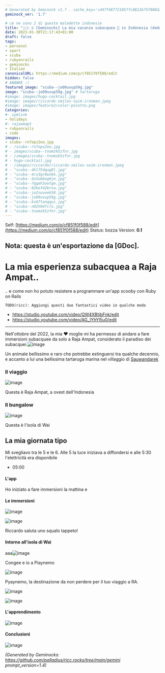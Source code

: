 ```yaml
---
# Generated by Geminock v1.7 . cache_key='cd47f48772185ffc0812b75f88842535cd3927af52ef4bb220b0318ba5438231-it.yaml'
geminock_ver: '1.7'

# ce ne sono 2 di queste maledette indonesie
title: "🇮🇹 ♊ [Geminocks] La mia vacanza subacquea 🤿 in Indonesia (deduplicata!)"
date: 2023-01-30T21:17:43+01:00
draft: false
tags:
- personal
- sport
- scuba
- rubyonrails
- geminocks
- Italian
canonicalURL: https://medium.com/p/cf851f0f588/edit
hidden: false
# ANANKE :)
featured_image: "scuba--jo09uvup59g.jpg"
image: "scuba--jo09uvup59g.jpg" # tartaruga
#image: images/hugo-cocktail.jpg
#image: imagez/riccardo-smiles-swim-ironman.jpeg
#image: images/feature2/color-palette.png
Categories:
#- symlink
- holidays
#- rajaamapt
- rubyonrails
- code
images:
- scuba--rn7opz2oo.jpg
# - /scuba--rn7opz2oo.jpg
# - images/scuba--tnomzk5zfnr.jpg
# - /images/scuba--tnomzk5zfnr.jpg
# - hugo-cocktail.jpg
# - /images/riccardo/riccardo-smiles-swim-ironman.jpeg
# - "scuba--4kl75dqag8l.jpg"
# - "scuba--4rx3qr0wnkk.jpg"
# - "scuba--4s5obbog0je.jpg"
# - "scuba--7qqeh3owtge.jpg"
# - "scuba--92kef42brna.jpg"
# - "scuba--jo2nuuxek58.jpg"
# - "scuba--jo09uvup59g.jpg"
# - "scuba--ks67tanqqui.jpg"
# - "scuba--n82h94fc7s.jpg"
# - "scuba--tnomzk5zfnr.jpg"
---
```

Self: [https://medium.com/p/cf851f0f588/edit](https://medium.com/p/cf851f0f588/edit)
Status: bozza
Version: **0.1**

Nota: questa è un'esportazione da [GDoc].
---

<!--
{{with .Resources.GetMatch "scuba--rn7opz2oo.jpg"}}
  <img src="{{ .RelPermalink }}" width="{{ .Width }}" height="{{ .Height }}">
{{end}}
-->




# La mia esperienza subacquea a Raja Ampat..

.. e come non ho potuto resistere a programmare un'app scooby con Ruby on Rails


`TODO(ricc): Aggiungi questi due fantastici video in qualche modo`

* https://studio.youtube.com/video/QW4XBtibFnk/edit
* https://studio.youtube.com/video/AG_IYhYl5u0/edit

---

Nell'ottobre del 2022, la mia ❤️ moglie mi ha permesso di andare a fare immersioni subacquee da solo a Raja Ampat, considerato il paradiso dei subacquei.![image](scuba--jo09uvup59g.jpg)

Un animale bellissimo e raro che potrebbe estinguersi tra qualche decennio, e accanto a lui una bellissima tartaruga marina nel villaggio di [Sauwandarek](https://www.google.com/maps/place/Sauwandarek+Village/@-0.5858766,130.6122214,13.42z/data=!4m13!1m7!3m6!1s0x2d5c3eaaccb47097:0x7851bd844c4cdf44!2sIsole+Raja+Ampat!3b1!8m2!3d-1.0320468!4d130.5052176!3m4!1s0x0:0xf11684dad6130be3!8m2!3d-0.5903592!4d130.6023098)

### Il viaggio

![image](scuba--rn7opz2oo.jpg)


Questa è Raja Ampat, a ovest dell'Indonesia

### Il bungalow

![image](scuba--tnomzk5zfnr.jpg)

Questa è l'isola di Wai

## La mia giornata tipo

Mi svegliavo tra le 5 e le 6. Alle 5 la luce iniziava a diffondersi e alle 5:30 l'elettricità era disponibile

-  05:00

#### L'app

Ho iniziato a fare immersioni la mattina e

#### Le immersioni

![image](scuba--4rx3qr0wnkk.jpg)

![image](scuba--4kl75dqag8l.jpg)

Riccardo saluta uno squalo tappeto!

#### Intorno all'isola di Wai

aaa![image](scuba--7qqeh3owtge.jpg)

Congee e io a Piaynemo

![image](scuba--92kef42brna.jpg)

Pyaynemo, la destinazione da non perdere per il tuo viaggio a RA.

![image](scuba--4s5obbog0je.jpg)

![image](scuba--ks67tanqqui.jpg)

#### L'apprendimento

![image](scuba--jo2nuuxek58.jpg)

#### Conclusioni

![image](scuba--n82h94fc7s.jpg)


*(Generated by Geminocks: https://github.com/palladius/ricc.rocks/tree/main/gemini prompt_version=1.4)*
